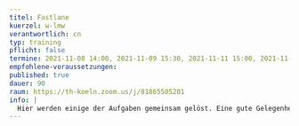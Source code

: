 ```yaml
---
titel: Fastlane
kuerzel: w-lmw
verantwortlich: cn
typ: training
pflicht: false
termine: 2021-11-08 14:00, 2021-11-09 15:30, 2021-11-11 15:00, 2021-11-15 14:00, 2021-11-16 15:00
empfohlene-voraussetzungen:
published: true
dauer: 90
raum: https://th-koeln.zoom.us/j/81865505201
info: |
  Hier werden einige der Aufgaben gemeinsam gelöst. Eine gute Gelegenheit für alle, die ihr Know-how noch ein bisschen auffrischen wollen.
---
```

